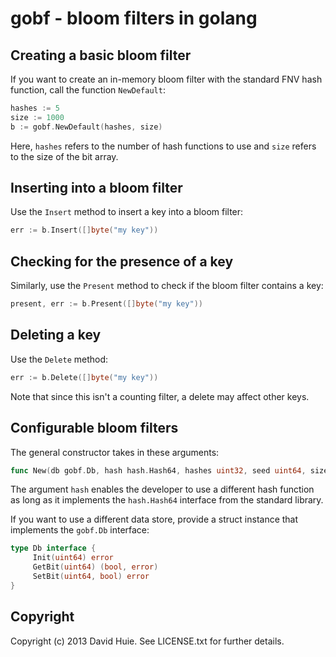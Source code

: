 # gobf - bloom filters in golang

## Creating a basic bloom filter

If you want to create an in-memory bloom filter with the standard
FNV hash function, call the function `NewDefault`:

```go
hashes := 5
size := 1000
b := gobf.NewDefault(hashes, size)
```

Here, `hashes` refers to the number of hash functions to use and `size` refers
to the size of the bit array.

## Inserting into a bloom filter

Use the `Insert` method to insert a key into a bloom filter:

```go
err := b.Insert([]byte("my key"))
```

## Checking for the presence of a key

Similarly, use the `Present` method to check if the bloom
filter contains a key:

```go
present, err := b.Present([]byte("my key"))
```

## Deleting a key

Use the `Delete` method:

```go
err := b.Delete([]byte("my key"))
```

Note that since this isn't a counting filter, a delete may affect other keys.

## Configurable bloom filters

The general constructor takes in these arguments:

```go
func New(db gobf.Db, hash hash.Hash64, hashes uint32, seed uint64, size uint64) (*BloomFilter, error)
```

The argument `hash` enables the developer to use a different hash function as
long as it implements the `hash.Hash64` interface from the standard library.

If you want to use a different data store, provide a struct instance that implements
the `gobf.Db` interface:

```go
type Db interface {
     Init(uint64) error
     GetBit(uint64) (bool, error)
     SetBit(uint64, bool) error
}
```

## Copyright

Copyright (c) 2013 David Huie. See LICENSE.txt for
further details.
